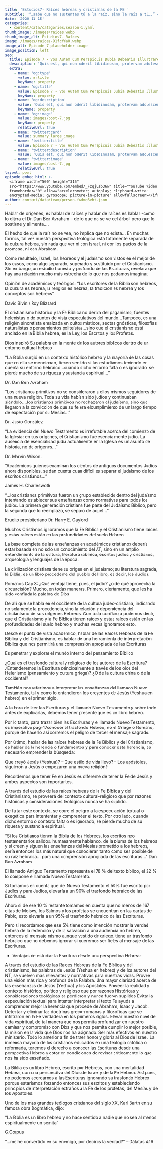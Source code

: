 ```yaml
---
title: 'Estudios7- Raíces hebreas y cristianas de la FE '
subtitle: '“…sabe que no sustentas tú a la raíz, sino la raíz a ti….” – Romanos 11:18'
date: '2020-11-15'
categories:
  - content/data/categories/season-1.yaml
thumb_image: /images/raices.webp
thumb_image_alt: Estudios7- Raíces
image: /images/raices-91fcfda0.webp
image_alt: Episode 7 placeholder image
image_position: left
seo:
  title: Episode 7 - Vos Autem Cum Perspicuis Dubia Debeatis Illustrare
  description: 'Quis est, qui non oderit libidinosam, protervam adolescentiam'
  extra:
    - name: 'og:type'
      value: article
      keyName: property
    - name: 'og:title'
      value: Episode 7 - Vos Autem Cum Perspicuis Dubia Debeatis Illustrare
      keyName: property
    - name: 'og:description'
      value: 'Quis est, qui non oderit libidinosam, protervam adolescentiam'
      keyName: property
    - name: 'og:image'
      value: images/post-7.jpg
      keyName: property
      relativeUrl: true
    - name: 'twitter:card'
      value: summary_large_image
    - name: 'twitter:title'
      value: Episode 7 - Vos Autem Cum Perspicuis Dubia Debeatis Illustrare
    - name: 'twitter:description'
      value: 'Quis est, qui non oderit libidinosam, protervam adolescentiam'
    - name: 'twitter:image'
      value: images/post-7.jpg
      relativeUrl: true
layout: post
episode_embed_html: >-
  <iframe width="560" height="315"
  src="https://www.youtube.com/embed/_FzqjUsb36w" title="YouTube video player"
  frameborder="0" allow="accelerometer; autoplay; clipboard-write;
  encrypted-media; gyroscope; picture-in-picture" allowfullscreen></iframe>
author: content/data/team/person-fwdmo6vht.json
---
```

Hablar de orígenes, es hablar de raíces y hablar de raíces es hablar -como lo dijera el Dr. Dan Ben Avraham – de lo que no se ve del árbol, pero que lo sostiene y alimenta….

El hecho de que la raíz no se vea, no implica que no exista… En muchas formas, tal vez nuestra perspectiva teológica está totalmente separada de la cultura hebrea, sin nada que ver ni con Israel, ni con los pactos de la promesa, ni con Abraham.

Como resultado, Israel, los hebreos y el judaísmo son vistos en el mejor de los casos, como algo separado, superado y sustituido por el Cristianismo. Sin embargo, un estudio honesto y profundo de las Escrituras, revelara que hay una relación mucho más estrecha de lo que nos podamos imaginar.

Opinión de académicos y teólogos:
“Los escritores de la Biblia son hebreos, la cultura es hebrea, la religión es hebrea, la tradición es hebrea y los conceptos son hebreos”

David Bivin / Roy Blizzard

El cristianismo histórico y la Fe Bíblica no deriva del paganismo, fuentes helenistas o de puntos de vista especulativos del mundo…Tampoco, es una religión sincretista enraizada en cultos místicos, sectas gnósticas, filosofías naturalistas o pensamientos politeístas…sino que el cristianismo está anclado en la Biblia hebrea, en la Ley, los Escritos y los Profetas.

Dios inspiró Su palabra en la mente de los autores bíblicos dentro de un entorno cultural hebreo

“La Biblia surgió en un contexto histórico hebreo y la mayoría de las cosas que en ella se mencionan, tienen sentido si las estudiamos teniendo en cuenta su entorno hebraico…cuando dicho entorno falta o es ignorado, se pierde mucho de su riqueza y sustancia espiritual…”

Dr. Dan Ben Avraham

“Los cristianos primitivos no se consideraron a ellos mismos seguidores de una nueva religión. Toda su vida habían sido judíos y continuaban siéndolo….los cristianos primitivos no rechazaron el judaísmo, sino que llegaron a la convicción de que su fe era elcumplimiento de un largo tiempo de expectación por su Mesías…”

Dr. Justo González

“La evidencia del Nuevo Testamento es irrefutable acerca del comienzo de la Iglesia: en sus orígenes, el Cristianismo fue esencialmente judío. La ausencia de esencialidad judía actualmente en la Iglesia es un asunto de historia, no de orígenes…”

Dr. Marvin Wilson.

“Académicos quienes examinan los cientos de antiguos documentos Judíos ahora disponibles, se dan cuenta cuan difícil es separar el judaísmo de los escritos cristianos…”

James H. Charleswoth

“…los cristianos primitivos fueron un grupo establecido dentro del judaísmo intentando establecer sus enseñanzas como normativas para todos los judíos. La primera generación cristiana fue parte del Judaísmo Bíblico, pero la segunda que lo reemplazo, se separo de aquel…”

Erudito presbiteriano Dr. Harry E. Gaylord

Muchos Cristianos ignoramos que la Fe Bíblica y el Cristianismo tiene raíces y estas raíces están en las profundidades del suelo Hebreo.

La base completa de las enseñanzas en académicos cristianos debería estar basada en no solo un conocimiento del AT, sino en un amplio entendimiento de la cultura, literatura rabínica, escritos judíos y cristianos, arqueología y lenguajes de la época.

La civilización cristiana tiene su origen en el judaísmo; su literatura sagrada, la Biblia, es un libro procedente del pueblo del libro, es decir, los Judíos.

Romanos Cap 3:
¿Qué ventaja tiene, pues, el judío? ¿o de qué aprovecha la circuncisión? Mucho, en todas maneras. Primero, ciertamente, que les ha sido confiada la palabra de Dios

De allí que se habla en el occidente de la cultura judeo-cristiana, indicando no solamente la procedencia, sino la relación y dependencia del cristianismo de sus orígenes Hebreos.
Con toda confianza podemos decir, que el Cristianismo y la Fe Bíblica tienen raíces y estas raíces están en las profundidades del suelo hebreo y muchas veces ignoramos esto.

Desde el punto de vista académico, hablar de las Raíces Hebreas de la Fe Bíblica y del Cristianismo, es hablar de una herramienta de interpretación Bíblica que nos permitirá una comprensión apropiada de las Escrituras.

Es penetrar y explorar el mundo interno del pensamiento Bíblico

¿Cual es el trasfondo cultural y religioso de los autores de la Escritura? ¿Entenderemos la Escritura principalmente a través de los ojos del Helenismo (pensamiento y cultura griega)? ¿O de la cultura china o de la occidental?

También nos referimos a interpretar las enseñanzas del llamado Nuevo Testamento, tal y como lo entendieron los creyentes de Jesús (Yeshua en hebreo) en el primer siglo.

A la hora de leer las Escrituras y el llamado Nuevo Testamento y sobre todo antes de explicarlas, debemos tener presente que es un libro hebreo.

Por lo tanto, para trazar bien las Escrituras y el llamado Nuevo Testamento, es imperativo pag-17conocer el trasfondo Hebreo, no el Griego o Romano, porque de hacerlo así corremos el peligro de torcer el mensaje sagrado.

Por último, hablar de las raíces hebreas de la Fe Bíblica y del Cristianismo, es hablar de la herencia o fundamentos y para conocer esta herencia, es necesario emprender la búsqueda:

Que creyó Jesús (Yeshua)? – Que estilo de vida llevo? – Los apóstoles, siguieron a Jesús o empezaron una nueva religión?

Recordemos que tener Fe en Jesús es diferente de tener la Fe de Jesús y ambos aspectos son importantes.

A través del estudio de las raíces hebreas de la Fe Bíblica y del Cristianismo, se proveerá del contexto cultural-religioso que por razones históricas y consideraciones teológicas nunca se ha suplido.

De faltar este contexto, se corre el peligro a la especulación textual o exegética para intententar y comprender el texto. Por otro lado, cuando dicho entorno o contexto falta o es ignorado, se pierde mucho de su riqueza y sustancia espiritual.

“Si los Cristianos tienen la Biblia de los Hebreos, los escritos neo testamentarios salidos, humanamente hablando, de la pluma de los hebreos y si creen y siguen las enseñanzas del Mesías prometido a los hebreos, sería entonces los más natural que conocieran tanto como sea posible de su raíz hebraica… para una comprensión apropiada de las escrituras…” Dan Ben Avraham

El llamado Antiguo Testamento representa el 78 % del texto bíblico, el 22 % lo compone el llamado Nuevo Testamento.

Si tomamos en cuenta que del Nuevo Testamento el 50% fue escrito por Judíos y para Judíos, elevaría a un 90% el trasfondo hebraico de las Escrituras.

Ahora si de ese 10 % restante tomamos en cuenta que no menos de 167 citas de Moisés, los Salmos y los profetas se encuentran en las cartas de Pablo, esto elevaría a un 95% el trasfondo hebraico de las Escrituras.

Pero si recordamos que ese 5% tiene como intención mostrar la verdad hebrea de la redención y de la salvación a una audiencia no hebrea, entonces el mensaje mismo aunque vestido de griego, tiene un trasfondo hebraico que no debemos ignorar si queremos ser fieles al mensaje de las Escrituras.

*   Ventajas de estudiar la Escritura desde una perspectiva Hebrea:

A través del estudio de las Raíces Hebreas de la Fe Bíblica y del cristianismo, las palabras de Jesús (Yeshua en hebreo) y de los autores del NT, se vuelven mas relevantes y normativas para nuestras vidas.
Provee una visión más rica y profunda de la Palabra.
Una mayor claridad acerca de las enseñanzas de Jesús (Yeshua) y los Apóstoles.
Proveer la realidad y contexto histórico, político y religioso que por razones
Históricas y consideraciones teológicas se perdieron y nunca fueron suplidos
Evitar la especulación textual para intentar interpretar el texto
Te ayuda a comprender mejor la herencia que procede de Abraham, Isaac y Jacob.
Detectar y eliminar las doctrinas greco-romanas y filosóficas que se infiltraron en la Fe verdadera en los primeros siglos.
Elevar nuestro nivel de vida espiritual, de tal manera que nos permita profundizar en nuestro caminar y compromiso con Dios y que nos permita cumplir lo mejor posible, la misión en la vida que Dios nos ha asignado.
Ser más efectivos en nuestro ministerio.
Todo lo anterior a fin de traer honor y gloria al Dios de Israel.
La inmensa mayoría de los cristianos educados en una teología católica o reformada, tenemos el derecho a conocer las Escrituras desde una perspectiva Hebrea y estar en condiciones de revisar críticamente lo que nos ha sido enseñado.

La Biblia es un libro Hebreo, escrito por Hebreos, con una mentalidad Hebrea, con una perspectiva del Dios de Israel y de la Fe Hebrea. Así pues, no podemos acercarnos a las Escrituras ignorando su trasfondo Hebreo porque estaríamos forzando entonces sus escritos y estableciendo principios de interpretación extraños a la Fe de los profetas, del Mesías y de los Apóstoles.

Uno de los más grandes teólogos cristianos del siglo XX, Karl Barth en su famosa obra Dogmática, dijo:

“La Biblia es un libro hebreo y no hace sentido a nadie que no sea al menos espiritualmente un semita”

G.Corpus

“…me he convertido en su enemigo, por deciros la verdad?” – Gálatas 4.16
